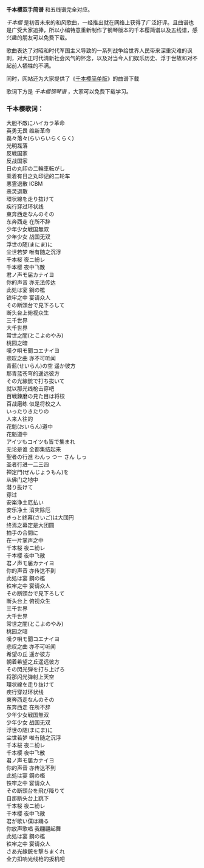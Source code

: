

**千本樱双手简谱** 和五线谱完全对应。

_千本樱_
是初音未来的和风歌曲，一经推出就在网络上获得了广泛好评。且曲谱也是广受大家追捧，所以小编特意重新制作了钢琴版本的千本樱简谱以及五线谱，感兴趣的朋友可以免费下载。

歌曲表达了对昭和时代军国主义导致的一系列战争给世界人民带来深重灾难的讽刺，对大正时代清新社会风气的怀念，以及对当今人们娱乐历史、浮于世故和对不起前人牺牲的不满。

同时，网站还为大家提供了《[千本樱简单版](Music-6136-千本樱简单版-初音未来.html "千本樱简单版")》的曲谱下载

歌词下方是 _千本樱钢琴谱_ ，大家可以免费下载学习。

### 千本樱歌词：

大胆不敵にハイカラ革命  
英勇无畏 维新革命  
磊々落々(らいらいらくらく)  
光明磊落  
反戦国家  
反战国家  
日の丸印の二輪車転がし  
乘着有日之丸印记的二轮车  
悪霊退散 ICBM  
恶灵退散  
環状線を走り抜けて  
疾行穿过环状线  
東奔西走なんのその  
东奔西走 在所不辞  
少年少女戦国無双  
少年少女 战国无双  
浮世の随(まにま)に  
尘世若梦 唯有随之沉浮  
千本桜 夜ニ紛レ  
千本樱 夜中飞散  
君ノ声モ届カナイヨ  
你的声音 亦无法传达  
此処は宴 鋼の檻  
铁牢之中 宴请众人  
その断頭台で見下ろして  
断头台上俯视众生  
三千世界  
大千世界  
常世之闇(とこよのやみ)  
桃园之暗  
嘆ク唄モ聞コエナイヨ  
悲叹之曲 亦不可听闻  
青藍(せいらん)の空 遥か彼方  
那青蓝苍穹的遥远彼方  
その光線銃で打ち抜いて  
就以那光线枪击穿吧  
百戦錬磨の見た目は将校  
百战磨练 似是将校之人  
いったりきたりの  
人来人往的  
花魁(おいらん)道中  
花魁道中  
アイツもコイツも皆で集まれ  
无论是谁 全都集结起来  
聖者の行進 わんっ つー さん しっ  
圣者行进一二三四  
禅定門(ぜんじょうもん)を  
从佛门之地中  
潜り抜けて  
穿过  
安楽浄土厄払い  
安乐净土 消灾除厄  
きっと終幕(さいご)は大団円  
终焉之幕定是大团圆  
拍手の合間に  
在一片掌声之中  
千本桜 夜ニ紛レ  
千本樱 夜中飞散  
君ノ声モ届カナイヨ  
你的声音 亦传达不到  
此処は宴 鋼の檻  
铁牢之中 宴请众人  
その断頭台で見下ろして  
断头台上 俯视众生  
三千世界  
大千世界  
常世之闇(とこよのやみ)  
桃园之暗  
嘆ク唄モ聞コエナイヨ  
悲叹之曲 亦不可听闻  
希望の丘 遥か彼方  
朝着希望之丘遥远彼方  
その閃光弾を打ち上げろ  
将那闪光弹射上天空  
環状線を走り抜けて  
疾行穿过环状线  
東奔西走なんのその  
东奔西走 在所不辞  
少年少女戦国無双  
少年少女 战国无双  
浮世の随(まにま)に  
尘世若梦 唯有随之沉浮  
千本桜 夜ニ紛レ  
千本樱 夜中飞散  
君ノ声モ届カナイヨ  
你的声音 亦传达不到  
此処は宴 鋼の檻  
铁牢之中 宴请众人  
その断頭台を飛び降りて  
自那断头台上跳下  
千本桜 夜ニ紛レ  
千本樱 夜中飞散  
君が歌い僕は踊る  
你放声歌唱 我翩翩起舞  
此処は宴 鋼の檻  
铁牢之中 宴请众人  
さあ光線銃を撃ちまくれ  
全力扣响光线枪的扳机吧

